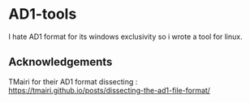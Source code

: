 # AD1-tools
I hate AD1 format for its windows exclusivity so i wrote a tool for linux.


## Acknowledgements 

TMairi for their AD1 format dissecting : https://tmairi.github.io/posts/dissecting-the-ad1-file-format/
